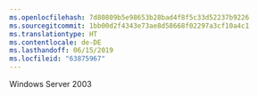 ```yaml
---
ms.openlocfilehash: 7d80809b5e98653b28bad4f8f5c33d52237b9226
ms.sourcegitcommit: 1bb00d2f4343e73ae8d58668f02297a3cf10a4c1
ms.translationtype: HT
ms.contentlocale: de-DE
ms.lasthandoff: 06/15/2019
ms.locfileid: "63875967"
---
```

Windows Server 2003